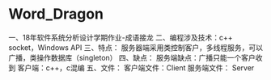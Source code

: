 # Word_Dragon
一、18年软件系统分析设计学期作业-成语接龙
二、编程涉及技术：c++ socket，Windows API
三、特点：
服务器端采用类控制客户，多线程服务，可以广播，类操作数据库（singleton）
四、缺点：
服务端缺点：广播只能一个客户收到
客户端：c++，c混编
五、文件：
客户端文件：Client
服务端文件：  Server
